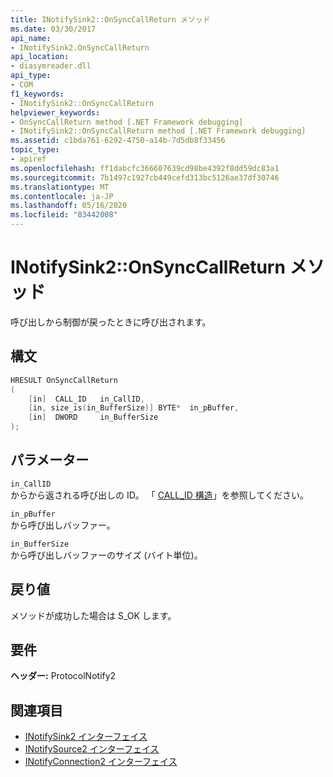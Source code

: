 ```yaml
---
title: INotifySink2::OnSyncCallReturn メソッド
ms.date: 03/30/2017
api_name:
- INotifySink2.OnSyncCallReturn
api_location:
- diasymreader.dll
api_type:
- COM
f1_keywords:
- INotifySink2::OnSyncCallReturn
helpviewer_keywords:
- OnSyncCallReturn method [.NET Framework debugging]
- INotifySink2::OnSyncCallReturn method [.NET Framework debugging]
ms.assetid: c1bda761-6292-4750-a14b-7d5db8f33456
topic_type:
- apiref
ms.openlocfilehash: ff1dabcfc366607639cd98be4392f8dd59dc83a1
ms.sourcegitcommit: 7b1497c1927cb449cefd313bc5126ae37df30746
ms.translationtype: MT
ms.contentlocale: ja-JP
ms.lasthandoff: 05/16/2020
ms.locfileid: "83442008"
---
```

# <a name="inotifysink2onsynccallreturn-method"></a>INotifySink2::OnSyncCallReturn メソッド
呼び出しから制御が戻ったときに呼び出されます。  
  
## <a name="syntax"></a>構文  
  
```cpp  
HRESULT OnSyncCallReturn  
(  
    [in]  CALL_ID   in_CallID,  
    [in, size_is(in_BufferSize)] BYTE*  in_pBuffer,  
    [in]  DWORD     in_BufferSize  
);  
```  
  
## <a name="parameters"></a>パラメーター  
 `in_CallID`  
 からから返される呼び出しの ID。 「 [CALL_ID 構造](call-id-structure.md)」を参照してください。  
  
 `in_pBuffer`  
 から呼び出しバッファー。  
  
 `in_BufferSize`  
 から呼び出しバッファーのサイズ (バイト単位)。  
  
## <a name="return-value"></a>戻り値  
 メソッドが成功した場合は S_OK します。  
  
## <a name="requirements"></a>要件  
 **ヘッダー:** ProtocolNotify2  
  
## <a name="see-also"></a>関連項目

- [INotifySink2 インターフェイス](inotifysink2-interface.md)
- [INotifySource2 インターフェイス](inotifysource2-interface.md)
- [INotifyConnection2 インターフェイス](inotifyconnection2-interface.md)

